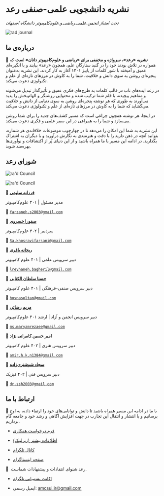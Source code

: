 # نشریه دانشجویی علمی-صنفی رعد 


*تحت امتیاز [انجمن علمی ریاضی و علوم‌کامپیوتر](https://zil.ink/amcsui) دانشگاه اصفهان*  


![rad journal](Raad-Poster.jpg)


## درباره‌ی ما


 🔹  **نشریه «رعد»، سرواژه‌ و مخففی برای «ریاضی و علوم‌کامپیوتر دانان» است** که همواره در تلاش بودند خود را در گنبد ستارگانِ علم، همچون «رعد» بیابند و با انگیزه‌ای عمیق و آمیخته با شور کلمات از پاییز ۱۴۰۱ آغاز به کار کردند. این نشریه به‌عنوان پنجره‌ای روشن به سوی دانش و خلاقیت، شما را به کاوش در مرزهای تازه‌ای از علم و تکنولوژی دعوت می‌کند.


در رعد ایده‌های ناب در قالب کلمات به طرح‌های فکری عمیق و تأثیرگذار تبدیل می‌شوند و مفاهیم پیچیده، با قلم‌ شما ترکیب شده و محتوایی روشنگر و الهام‌بخش را پدید می‌آورند به طوری که هر نوشته پنجره‌ای روشن به سوی دنیایی از دانش و خلاقیت می‌گشاید که شما را به کاوش در مرزهای تازه‌ای از علم و تکنولوژی دعوت می‌کند. 

در اینجا، هر نوشته همچون چراغی است که مسیر کشف‌های جدید را برای شما روشن می‌سازد و شما را به همراهی در این سفر علمی و فکری دعوت می‌کند. 

این نشریه به شما این امکان را می‌دهد تا در چهارچوب موضوعات خلاقانه‌ی هر شماره، بتوانید آنچه در ذهن دارید را با دقت و هنرمندی به نگارش درآورید و با دیگران به اشتراک بگذارید. در ادامه این مسیر با ما همراه باشید و از این دنیای پُر از اکتشافات و نوآوری‌ها بهره‌مند شوید.




## شورای رعد


![ra'd Council](rad-members-1.jpg)


![ra'd Council](rad-members-2.jpg)


👤 [**فرزانه سلیمی**](https://t.me/Farxami)
  
  
  مدیر مسئول | ۴۰۱ علوم‌کامپیوتر


📧 [`farzaneh.s2003@gmail.com`](mailto:farzaneh.s2003@gmail.com)


👤 [**صفورا خسروی**](https://t.me/safoura_khosravi)
  
  
  سردبیر | ۴۰۲ علوم‌کامپیوتر


📧 [`Sa.khosravifarsani@gmail.com`](mailto:Sa.khosravifarsani@gmail.com)
  
  
👤 [**ریحانه باقری**](https://t.me/Reyhane_Bagheri)
  
  
  دبیر سرویس علمی | ۴۰۱ علوم کامپیوتر


📧 [`lreyhaneh.bagheril@gmail.com`](mailto:lreyhaneh.bagheril@gmail.com)
  
  
👤 [**حسنا سلطان الکتابی**](https://t.me/hosna_sltn)
  
  
  دبیر سرویس صنفی-فرهنگی | ۴۰۱ علوم کامپیوتر


📧 [`hosnasoltan@gmail.com`](mailto:hosnasoltan@gmail.com)
 
    
👤 [**مریم رضائی**](https://t.me/msmrexe)
  
  
  دبیر سرویس انجمن و آزاد | ارشد ۴۰۱ علوم‌کامپیوتر


📧 [`ms.maryamrezaee@gmail.com`](mailto:ms.maryamrezaee@gmail.com)

    
👤 [**امیر حسین کامرانی نژاد**](https://t.me/kami_j0n)
  
  
  دبیر سرویس هنری | ۴۰۲ علوم کامپیوتر


📧 [`amir.h.k.n1384@gmail.com`](mailto:amir.h.k.n1384@gmail.com)
  
  
👤 [**سجاد شوشتری‌زاده**](https://t.me/Drssh)
  
  
  دبیر سرویس فنی | ۴۰۲ فیزیک


📧 [`dr.ssh2003@gmail.com`](mailto:dr.ssh2003@gmail.com)


## ارتباط با ما


🔹  با ما در ادامه این مسیر همراه باشید تا دانش و توانایی‌های خود را ارتقاء داده، به اوج برسانیم و با انتشار و انتقال این تجارب در جهت افزایش‌ آگاهی و رشد خود و جامعه گام برداریم.


- [فرم درخواست همکاری](https://app.epoll.pro/28655325)


- [اطلاعات بیشتر (زیرلینک)](https://zil.ink/radjournal)
  
  
- [کانال تلگرام](https://t.me/Rad_Journal)


- [صفحه اینستاگرام](https://www.instagram.com/rad_journal)


🔹  رعد شنوای انتقادات و پیشنهادات شماست.


- [اکانت پشتیبانی تلگرام](https://t.me/AMCSSup)


- ایمیل رسمی: amcsui.ir@gmail.com 
